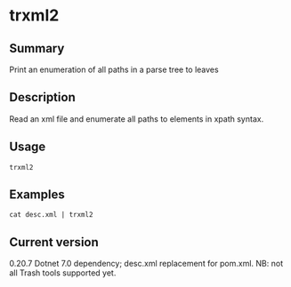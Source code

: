 # trxml2

## Summary

Print an enumeration of all paths in a parse tree to leaves

## Description

Read an xml file and enumerate all paths to elements in xpath syntax.

## Usage

    trxml2

## Examples

    cat desc.xml | trxml2

## Current version

0.20.7 Dotnet 7.0 dependency; desc.xml replacement for pom.xml. NB: not all Trash tools supported yet.
